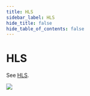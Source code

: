 ```yaml
---
title: HLS
sidebar_label: HLS
hide_title: false
hide_table_of_contents: false
---
```


# HLS

See [HLS](./sample-hls.md).

![](https://ossrs.net/gif/v1/sls.gif?site=ossrs.net&path=/lts/doc/en/v5/hls)



